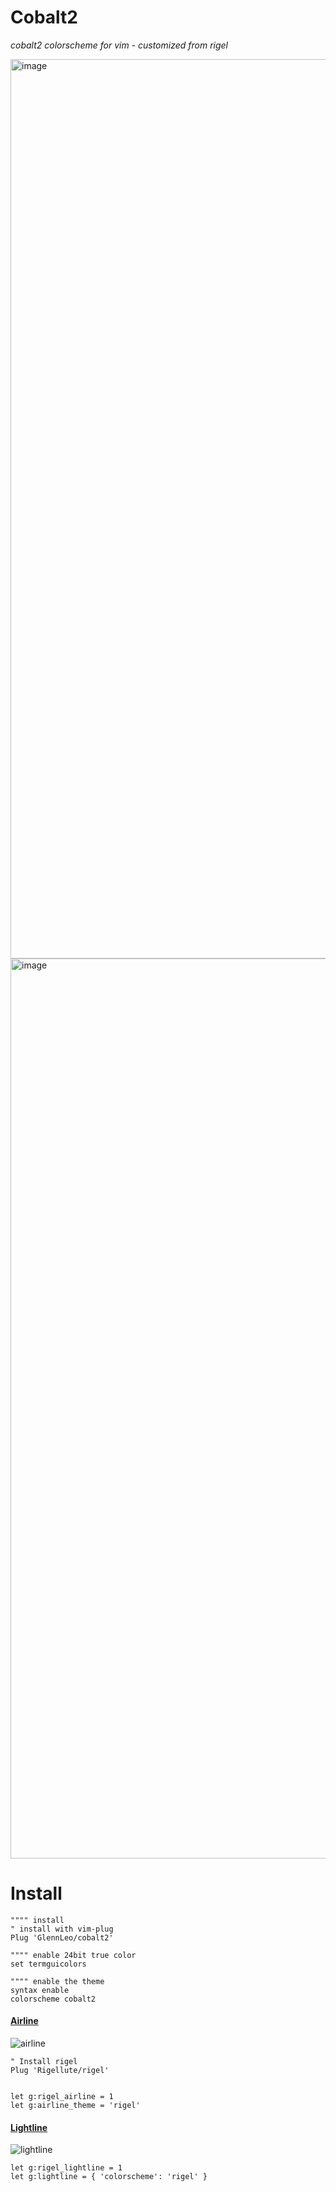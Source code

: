 # Cobalt2

<em>cobalt2 colorscheme for vim - customized from rigel</em>

<img width="1439" alt="image" src="https://user-images.githubusercontent.com/39697194/99926308-d9976a00-2d73-11eb-8a30-36de61a07ca0.png">
<img width="1440" alt="image" src="https://user-images.githubusercontent.com/39697194/99926385-17948e00-2d74-11eb-9739-9061fd058ee8.png">

# Install

```vim
"""" install
" install with vim-plug
Plug 'GlennLeo/cobalt2'

"""" enable 24bit true color
set termguicolors

"""" enable the theme
syntax enable
colorscheme cobalt2
```

#### [Airline](https://github.com/vim-airline/vim-airline)

<img alt="airline" src="https://user-images.githubusercontent.com/12150276/62639300-28c74a80-b937-11e9-8376-06bbefceaf10.png">

```vim
" Install rigel
Plug 'Rigellute/rigel'


let g:rigel_airline = 1
let g:airline_theme = 'rigel'
```

#### [Lightline](https://github.com/itchyny/lightline.vim)

<img alt="lightline" src="https://user-images.githubusercontent.com/12150276/62639141-cd955800-b936-11e9-8536-ef77698981cd.png">

```vim
let g:rigel_lightline = 1
let g:lightline = { 'colorscheme': 'rigel' }
```
